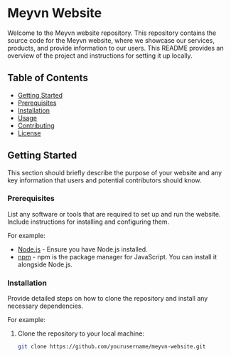 # Meyvn Website

Welcome to the Meyvn website repository. This repository contains the source code for the Meyvn website, where we showcase our services, products, and provide information to our users. This README provides an overview of the project and instructions for setting it up locally.

## Table of Contents

- [Getting Started](#getting-started)
- [Prerequisites](#prerequisites)
- [Installation](#installation)
- [Usage](#usage)
- [Contributing](#contributing)
- [License](#license)

## Getting Started

This section should briefly describe the purpose of your website and any key information that users and potential contributors should know.

### Prerequisites

List any software or tools that are required to set up and run the website. Include instructions for installing and configuring them.

For example:

- [Node.js](https://nodejs.org/) - Ensure you have Node.js installed.
- [npm](https://www.npmjs.com/) - npm is the package manager for JavaScript. You can install it alongside Node.js.

### Installation

Provide detailed steps on how to clone the repository and install any necessary dependencies.

For example:

1. Clone the repository to your local machine:
   ```bash
   git clone https://github.com/yourusername/meyvn-website.git
